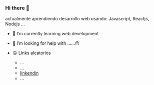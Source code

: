 ### Hi there 👋

<!--
**0ozen/0ozen** is a ✨ _special_ ✨ repository because its `README.md` (this file) appears on your GitHub profile.
-->
actualmente aprendiendo desarrollo web usando: Javascript, Reactjs, Nodejs ...



- 🌱 I’m currently learning web development

- 🤔 I’m looking for help with ......😣

- 🙃 Links aleatorios 
    - ...
    - ...
    - [linkendin](https://www.linkedin.com/in/jhean-undifined/)
    - ...

